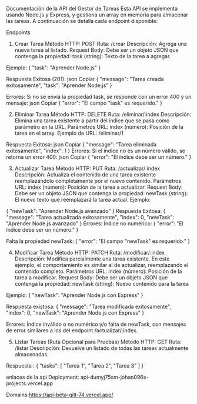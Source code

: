 Documentación de la API del Gestor de Tareas
Esta API se implementa usando Node.js y Express, y gestiona un array en memoria para almacenar las tareas. A continuación se detalla cada endpoint disponible:

Endpoints
1. Crear Tarea
Método HTTP: POST
Ruta: /crear
Descripción:
Agrega una nueva tarea al listado.
Request Body:
Debe ser un objeto JSON que contenga la propiedad:
task (string): Texto de la tarea a agregar.

Ejemplo:
{
  "task": "Aprender Node.js"
}


Respuesta Exitosa (201):
json
Copiar
{
  "message": "Tarea creada exitosamente",
  "task": "Aprender Node.js"
}

Errores:
Si no se envía la propiedad task, se responde con un error 400 y un mensaje:
json
Copiar
{ "error": "El campo \"task\" es requerido." }


2. Eliminar Tarea
Método HTTP: DELETE
Ruta: /eliminar/:index
Descripción:
Elimina una tarea existente a partir del índice que se pasa como parámetro en la URL.
Parámetros URL:
index (número): Posición de la tarea en el array.
Ejemplo de URL: /eliminar/1

Respuesta Exitosa:
json
Copiar
{
  "message": "Tarea eliminada exitosamente",
  "index": 1
}
Errores:
Si el índice no es un número válido, se retorna un error 400:
json
Copiar
{ "error": "El índice debe ser un número." }




3. Actualizar Tarea
Método HTTP: PUT
Ruta: /actualizar/:index
Descripción:
Actualiza el contenido de una tarea existente reemplazándolo completamente por el nuevo contenido.
Parámetros URL:
index (número): Posición de la tarea a actualizar.
Request Body:
Debe ser un objeto JSON que contenga la propiedad:
newTask (string): El nuevo texto que reemplazará la tarea actual.
Ejemplo:

{
  "newTask": "Aprender Node.js avanzado"
}
Respuesta Exitosa:
{
  "message": "Tarea actualizada exitosamente",
  "index": 0,
  "newTask": "Aprender Node.js avanzado"
}
Errores:
Índice no numérico:
{ "error": "El índice debe ser un número." }

Falta la propiedad newTask:
{ "error": "El campo \"newTask\" es requerido." }



4. Modificar Tarea
Método HTTP: PATCH
Ruta: /modificar/:index
Descripción:
Modifica parcialmente una tarea existente. En este ejemplo, el comportamiento es similar al de actualizar, reemplazando el contenido completo.
Parámetros URL:
index (número): Posición de la tarea a modificar.
Request Body:
Debe ser un objeto JSON que contenga la propiedad:
newTask (string): Nuevo contenido para la tarea

Ejemplo:
{
  "newTask": "Aprender Node.js con Express"
}

Respuesta existosa:
{
  "message": "Tarea modificada exitosamente",
  "index": 0,
  "newTask": "Aprender Node.js con Express"
}

Errores:
Índice inválido o no numérico y/o falta de newTask, con mensajes de error similares a los del endpoint /actualizar/:index.


5. Listar Tareas (Ruta Opcional para Pruebas)
Método HTTP: GET
Ruta: /listar
Descripción:
Devuelve un listado de todas las tareas actualmente almacenadas.

Respuesta :
{
  "tasks": [
    "Tarea 1",
    "Tarea 2",
    "Tarea 3"
]
}



enlaces de la api
Deployment:  api-dumyj75sm-johan096s-projects.vercel.app

Domains:https://api-beta-gilt-74.vercel.app/
